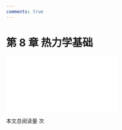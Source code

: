 ```yaml
---
comments: true
---
```


# 第 8 章 热力学基础

<object data="第 8 章 热力学基础.pdf" type="application/pdf" width="150%" height="800">
    <embed src="第 8 章 热力学基础.pdf" type="application/pdf" />
</object>

<span id="busuanzi_container_page_pv">本文总阅读量 <span id="busuanzi_value_page_pv"></span> 次</span>